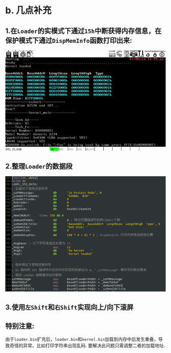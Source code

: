 # b. 几点补充

## 1.在`Loader`的实模式下通过`15h`中断获得内存信息，在保护模式下通过`DispMemInfo`函数打印出来:
![b](screenshot/b.png)

## 2.整理`Loader`的数据段
![loaderdata](screenshot/loaderdata.png)

## 3.使用`左Shift`和`右Shift`实现向上/向下滚屏

## 特别注意:
由于`loader.bin`扩充后，`loader.bin`和`kernel.bin`加载到内存中后发生重叠，导致奇怪的异常，比如打印字符串出现乱码. 要解决此问题只需调整二者的加载地址.

